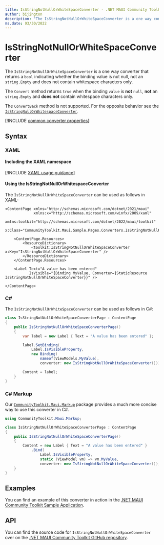 ```yaml
---
title: IsStringNotNullOrWhiteSpaceConverter - .NET MAUI Community Toolkit
author: bijington
description: "The IsStringNotNullOrWhiteSpaceConverter is a one way converter that returns a bool indicating whether the binding value is not null, not an string.Empty and does not contain whitespace characters only."
ms.date: 03/30/2022
---
```


# IsStringNotNullOrWhiteSpaceConverter

The `IsStringNotNullOrWhiteSpaceConverter` is a one way converter that returns a `bool` indicating whether the binding value is not null, not an `string.Empty` and does not contain whitespace characters only.

The `Convert` method returns `true` when the binding `value` is **not** `null`, **not** an `string.Empty` and **does not** contain whitespace characters only.

The `ConvertBack` method is not supported. For the opposite behavior see the [`IsStringNullOrWhitespaceConverter`](is-string-null-or-whitespace-converter.md).

[!INCLUDE [common converter properties](../includes/communitytoolkit-converter.md)]

## Syntax

### XAML

#### Including the XAML namespace

[!INCLUDE [XAML usage guidance](../includes/xaml-usage.md)]

#### Using the IsStringNotNullOrWhitespaceConverter

The `IsStringNotNullOrWhiteSpaceConverter` can be used as follows in XAML:

```xaml
<ContentPage xmlns="http://schemas.microsoft.com/dotnet/2021/maui"
             xmlns:x="http://schemas.microsoft.com/winfx/2009/xaml"
             xmlns:toolkit="http://schemas.microsoft.com/dotnet/2022/maui/toolkit"
             x:Class="CommunityToolkit.Maui.Sample.Pages.Converters.IsStringNotNullOrWhiteSpaceConverterPage">

    <ContentPage.Resources>
        <ResourceDictionary>
            <toolkit:IsStringNotNullOrWhiteSpaceConverter x:Key="IsStringNotNullOrWhiteSpaceConverter" />
        </ResourceDictionary>
    </ContentPage.Resources>

    <Label Text="A value has been entered"
           IsVisible="{Binding MyValue, Converter={StaticResource IsStringNotNullOrWhiteSpaceConverter}}" />

</ContentPage>
```

### C#

The `IsStringNotNullOrWhiteSpaceConverter` can be used as follows in C#:

```csharp
class IsStringNotNullOrWhiteSpaceConverterPage : ContentPage
{
    public IsStringNotNullOrWhiteSpaceConverterPage()
    {
        var label = new Label { Text = "A value has been entered" };

		label.SetBinding(
			Label.IsVisibleProperty,
			new Binding(
				nameof(ViewModels.MyValue),
				converter: new IsStringNotNullOrWhiteSpaceConverter()));

		Content = label;
    }
}
```

### C# Markup

Our [`CommunityToolkit.Maui.Markup`](../markup/markup.md) package provides a much more concise way to use this converter in C#.

```csharp
using CommunityToolkit.Maui.Markup;

class IsStringNotNullOrWhiteSpaceConverterPage : ContentPage
{
    public IsStringNotNullOrWhiteSpaceConverterPage()
    {
        Content = new Label { Text = "A value has been entered" }
            .Bind(
                Label.IsVisibleProperty,
                static (ViewModel vm) => vm.MyValue,
                converter: new IsStringNotNullOrWhiteSpaceConverter());
    }
}
```

## Examples

You can find an example of this converter in action in the [.NET MAUI Community Toolkit Sample Application](https://github.com/CommunityToolkit/Maui/blob/main/samples/CommunityToolkit.Maui.Sample/Pages/Converters/IsStringNotNullOrWhiteSpaceConverterPage.xaml).

## API

You can find the source code for `IsStringNotNullOrWhiteSpaceConverter` over on the [.NET MAUI Community Toolkit GitHub repository](https://github.com/CommunityToolkit/Maui/blob/main/src/CommunityToolkit.Maui/Converters/IsStringNotNullOrWhiteSpaceConverter.shared.cs).
